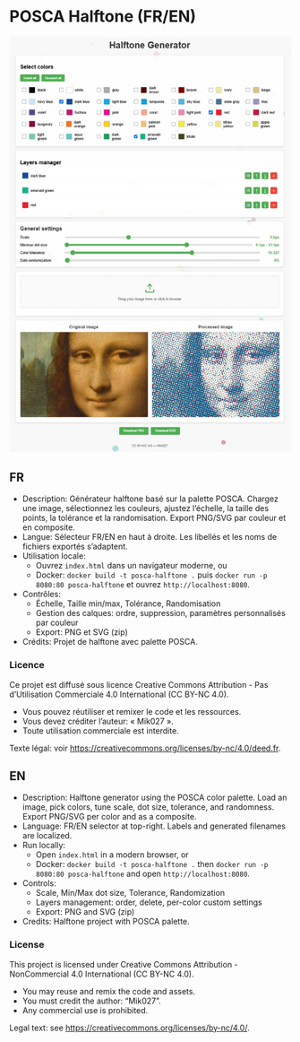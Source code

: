 # POSCA Halftone (FR/EN)

![](https://raw.githubusercontent.com/Mik027/posca-halftone/refs/heads/main/posca-halftone.jpg)

## FR

- Description: Générateur halftone basé sur la palette POSCA. Chargez une image, sélectionnez les couleurs, ajustez l’échelle, la taille des points, la tolérance et la randomisation. Export PNG/SVG par couleur et en composite.
- Langue: Sélecteur FR/EN en haut à droite. Les libellés et les noms de fichiers exportés s’adaptent.
- Utilisation locale:
  - Ouvrez `index.html` dans un navigateur moderne, ou
  - Docker: `docker build -t posca-halftone .` puis `docker run -p 8080:80 posca-halftone` et ouvrez `http://localhost:8080`.
- Contrôles:
  - Échelle, Taille min/max, Tolérance, Randomisation
  - Gestion des calques: ordre, suppression, paramètres personnalisés par couleur
  - Export: PNG et SVG (zip)
- Crédits: Projet de halftone avec palette POSCA.

### Licence
Ce projet est diffusé sous licence Creative Commons Attribution - Pas d’Utilisation Commerciale 4.0 International (CC BY-NC 4.0).

- Vous pouvez réutiliser et remixer le code et les ressources.
- Vous devez créditer l’auteur: « Mik027 ».
- Toute utilisation commerciale est interdite.

Texte légal: voir https://creativecommons.org/licenses/by-nc/4.0/deed.fr.

## EN

- Description: Halftone generator using the POSCA color palette. Load an image, pick colors, tune scale, dot size, tolerance, and randomness. Export PNG/SVG per color and as a composite.
- Language: FR/EN selector at top-right. Labels and generated filenames are localized.
- Run locally:
  - Open `index.html` in a modern browser, or
  - Docker: `docker build -t posca-halftone .` then `docker run -p 8080:80 posca-halftone` and open `http://localhost:8080`.
- Controls:
  - Scale, Min/Max dot size, Tolerance, Randomization
  - Layers management: order, delete, per-color custom settings
  - Export: PNG and SVG (zip)
- Credits: Halftone project with POSCA palette.

### License
This project is licensed under Creative Commons Attribution - NonCommercial 4.0 International (CC BY-NC 4.0).

- You may reuse and remix the code and assets.
- You must credit the author: “Mik027”.
- Any commercial use is prohibited.

Legal text: see https://creativecommons.org/licenses/by-nc/4.0/.


